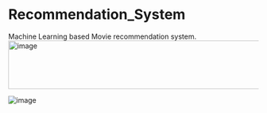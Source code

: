 # Recommendation_System
Machine Learning based Movie recommendation system.
<img width="1659" height="98" alt="image" src="https://github.com/user-attachments/assets/fe001584-3b64-439e-ac17-f797b5c8ede2" />

![image](https://github.com/user-attachments/assets/e78f78e4-884a-4e7f-ae40-a05115773a46)

